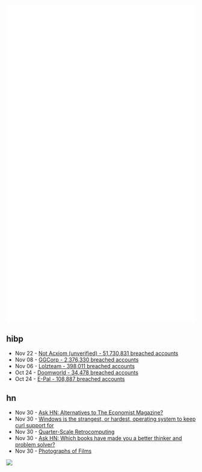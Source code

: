 ![Metrics](https://raw.githubusercontent.com/phixion/phixion/master/metrics.svg)

## hibp

<!--
for https://github.com/phixion/phixion/blob/main/.github/workflows/feeds.yml
-->
<!--START_SECTION:haveibeenpwnd-->
- Nov 22 - [Not Acxiom (unverified) - 51,730,831 breached accounts](https://haveibeenpwned.com/PwnedWebsites#NotAcxiom)
- Nov 08 - [GGCorp - 2,376,330 breached accounts](https://haveibeenpwned.com/PwnedWebsites#GGCorp)
- Nov 06 - [Lolzteam - 398,011 breached accounts](https://haveibeenpwned.com/PwnedWebsites#Lolzteam)
- Oct 24 - [Doomworld - 34,478 breached accounts](https://haveibeenpwned.com/PwnedWebsites#Doomworld)
- Oct 24 - [E-Pal - 108,887 breached accounts](https://haveibeenpwned.com/PwnedWebsites#EPal)
<!--END_SECTION:haveibeenpwnd-->

## hn

<!--
for https://github.com/phixion/phixion/blob/main/.github/workflows/feeds.yml
-->
<!--START_SECTION:hn-->
- Nov 30 - [Ask HN: Alternatives to The Economist Magazine?](https://news.ycombinator.com/item?id=33799353)
- Nov 30 - [Windows is the strangest, or hardest, operating system to keep curl support for](https://mastodon.social/@bagder/109432034039353503)
- Nov 30 - [Quarter-Scale Retrocomputing](https://bbenchoff.github.io/pages/BeBox.html)
- Nov 30 - [Ask HN: Which books have made you a better thinker and problem solver?](https://news.ycombinator.com/item?id=33797862)
- Nov 30 - [Photographs of Films](https://www.jasonshulmanstudio.com/photographs-of-films)
<!--END_SECTION:hn-->

<!--
for https://yhype.me
-->
![](https://hit.yhype.me/github/profile?user_id=13013670)
